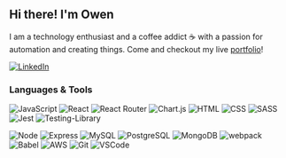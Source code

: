 ## Hi there! I'm Owen
I am a technology enthusiast and a coffee addict ☕ with a passion for automation and creating things. Come and checkout my live [portfolio](https://www.owen-yoshishige.com/)! 

[![LinkedIn](https://img.shields.io/badge/linkedin-%230077B5.svg?style=for-the-badge&logo=linkedin&logoColor=white&link=https://www.linkedin.com/in/owenyoshishige/)](https://www.linkedin.com/in/owenyoshishige/)


### Languages & Tools
![JavaScript](https://img.shields.io/badge/JavaScript%20-%23323330.svg?&style=flat-square&logo=javascript&logoColor=%23F7DF1E)
![React](https://img.shields.io/badge/React%20-%2320232a.svg?&style=flat-square&logo=react&logoColor=%2361DAFB)
![React Router](https://img.shields.io/badge/React_Router-CA4245?&style=flat-square&logo=react-router&logoColor=white)
![Chart.js](https://img.shields.io/badge/chart.js-F5788D.svg?&style=flat-square&logo=chart.js&logoColor=white)
![HTML](https://img.shields.io/badge/HTML5%20-%23E34F26.svg?&style=flat-square&logo=html5&logoColor=white)
![CSS](https://img.shields.io/badge/CSS3%20-%231572B6.svg?&style=flat-square&logo=css3&logoColor=white)
![SASS](https://img.shields.io/badge/SASS-hotpink.svg?&style=flat-square&logo=SASS&logoColor=white)
![Jest](https://img.shields.io/badge/Jest%20-%23C21325.svg?&style=flat-square&logo=Jest&logoColor=white)
![Testing-Library](https://img.shields.io/badge/-TestingLibrary-%23E33332?&style=flat-square&logo=testing-library&logoColor=white)

![Node](https://img.shields.io/badge/Node.js%20-%2343853D.svg?&style=flat-square&logo=node.js&logoColor=white)
![Express](https://img.shields.io/badge/Express%20-%23404d59.svg?&style=flat-square)
![MySQL](https://img.shields.io/badge/MySQL-%2300f.svg?&style=flat-square&logo=mysql&logoColor=white)
![PostgreSQL](https://img.shields.io/badge/PostgreSQL-%23316192.svg?&style=flat-square&logo=postgresql&logoColor=white)
![MongoDB](https://img.shields.io/badge/MongoDB-%234ea94b.svg?&style=flat-square&logo=mongodb&logoColor=white)
![webpack](https://img.shields.io/badge/webpack%20-%238DD6F9.svg?&style=flat-square&logo=webpack&logoColor=black)
![Babel](https://img.shields.io/badge/Babel-F9DC3e?&style=flat-square&logo=babel&logoColor=black)
![AWS](https://img.shields.io/badge/AWS-%23FF9900.svg?&style=flat-square&logo=amazon-aws&logoColor=white)
![Git](https://img.shields.io/badge/Git%20-%23F05033.svg?&style=flat-square&logo=git&logoColor=white)
![VSCode](https://img.shields.io/badge/VS%20Code%20-%23007ACC.svg?&style=flat-square&logo=visual-studio-code&logoColor=white)

<!--
**OwenMY/OwenMY** is a ✨ _special_ ✨ repository because its `README.md` (this file) appears on your GitHub profile.

Here are some ideas to get you started:

- 🔭 I’m currently working on ...
- 🌱 I’m currently learning ...
- 👯 I’m looking to collaborate on ...
- 🤔 I’m looking for help with ...
- 💬 Ask me about ...
- 📫 How to reach me: ...
- 😄 Pronouns: ...
- ⚡ Fun fact: ...
-->
